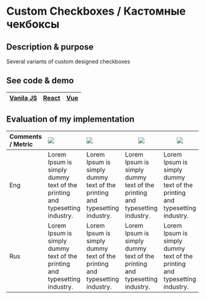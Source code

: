 # Custom Checkboxes / Кастомные чекбоксы

## Description & purpose
Several variants of custom designed checkboxes

## See code & demo
|[Vanila JS](https://codepen.io/Proehavshiy/pen/zYjbvoG) | [React]() | [Vue]() |
|---|---|---|

## Evaluation of my implementation

| Comments / Metric | ![](https://progress-bar.dev/50?title=Coupling) | ![](https://progress-bar.dev/50?title=Cohesion) | ![](https://progress-bar.dev/50?title=Extensibility)  | ![](https://progress-bar.dev/50?title=Maintainability)  | ![](https://progress-bar.dev/50?title=Clearability) | ![](https://progress-bar.dev/50?title=Durability) |
|:-------------|:-------------|:---------------|---------------|---------------|---------------|---------------|
| Eng | Lorem Ipsum is simply dummy text of the printing and typesetting industry.  | Lorem Ipsum is simply dummy text of the printing and typesetting industry.      | Lorem Ipsum is simply dummy text of the printing and typesetting industry.    | Lorem Ipsum is simply dummy text of the printing and typesetting industry.    | Lorem Ipsum is simply dummy text of the printing and typesetting industry.    | Lorem Ipsum is simply dummy text of the printing and typesetting industry.    |
| Rus | Lorem Ipsum is simply dummy text of the printing and typesetting industry.  | Lorem Ipsum is simply dummy text of the printing and typesetting industry.      | Lorem Ipsum is simply dummy text of the printing and typesetting industry.    | Lorem Ipsum is simply dummy text of the printing and typesetting industry.    | Lorem Ipsum is simply dummy text of the printing and typesetting industry.    | Lorem Ipsum is simply dummy text of the printing and typesetting industry.    |

</br>